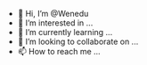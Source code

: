 - 👋 Hi, I’m @Wenedu
- 👀 I’m interested in ...
- 🌱 I’m currently learning ...
- 💞️ I’m looking to collaborate on ...
- 📫 How to reach me ...

<!---
Wenedu/Wenedu is a ✨ special ✨ repository because its `README.md` (this file) appears on your GitHub profile.
You can click the Preview link to take a look at your changes.
--->
